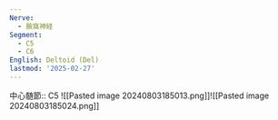 ```yaml
---
Nerve:
  - 腋窩神経
Segment:
  - C5
  - C6
English: Deltoid (Del)
lastmod: '2025-02-27'
---
```

中心髄節:: C5
![[Pasted image 20240803185013.png]]![[Pasted image 20240803185024.png]]
